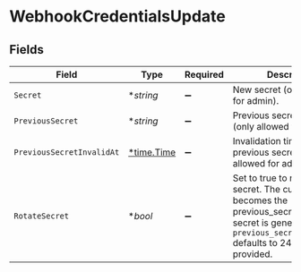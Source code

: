 # WebhookCredentialsUpdate


## Fields

| Field                                                                                                                                                                          | Type                                                                                                                                                                           | Required                                                                                                                                                                       | Description                                                                                                                                                                    |
| ------------------------------------------------------------------------------------------------------------------------------------------------------------------------------ | ------------------------------------------------------------------------------------------------------------------------------------------------------------------------------ | ------------------------------------------------------------------------------------------------------------------------------------------------------------------------------ | ------------------------------------------------------------------------------------------------------------------------------------------------------------------------------ |
| `Secret`                                                                                                                                                                       | **string*                                                                                                                                                                      | :heavy_minus_sign:                                                                                                                                                             | New secret (only allowed for admin).                                                                                                                                           |
| `PreviousSecret`                                                                                                                                                               | **string*                                                                                                                                                                      | :heavy_minus_sign:                                                                                                                                                             | Previous secret for rotation (only allowed for admin).                                                                                                                         |
| `PreviousSecretInvalidAt`                                                                                                                                                      | [*time.Time](https://pkg.go.dev/time#Time)                                                                                                                                     | :heavy_minus_sign:                                                                                                                                                             | Invalidation time for previous secret (only allowed for admin).                                                                                                                |
| `RotateSecret`                                                                                                                                                                 | **bool*                                                                                                                                                                        | :heavy_minus_sign:                                                                                                                                                             | Set to true to rotate the secret. The current secret becomes the previous_secret, and a new secret is generated. `previous_secret_invalid_at` defaults to 24h if not provided. |